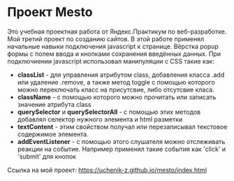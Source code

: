 # Проект Mesto
Это учебная проектная работа от Яндекс.Практикум по веб-разработке.
Мой третий проект по созданию сайтов. В этой работе применял начальные навыки подключения javascript к странице. Вёрстка popup формы с полем ввода и кнопками сохранения введённых данных.
При подключиении javascript использовал манипуляции с CSS такие как:
* **classList** - для управления атрибутом class, добавления класса .add или удаление .remove, а также метод toggle c помощью которого можно переключать класс на присутсвие, либо отсутсвие класа.
* **className** - с помощью которого можно прочитать или записать значение атрибута class
* **querySelector** и **querySelectorAll** - с помощью этих методов добавлял селектор нужного элемента и html разметки
* **textContent** - этим свойством получал или перезаписывал текстовое содержимое элемента.
* **addEventListener** - с помощью этого слушателя можно отслеживать реакции на событие. Например применял такие события как 'click' и 'submit' для кнопок

Ссылка на мой проект: https://uchenik-z.github.io/mesto/index.html
